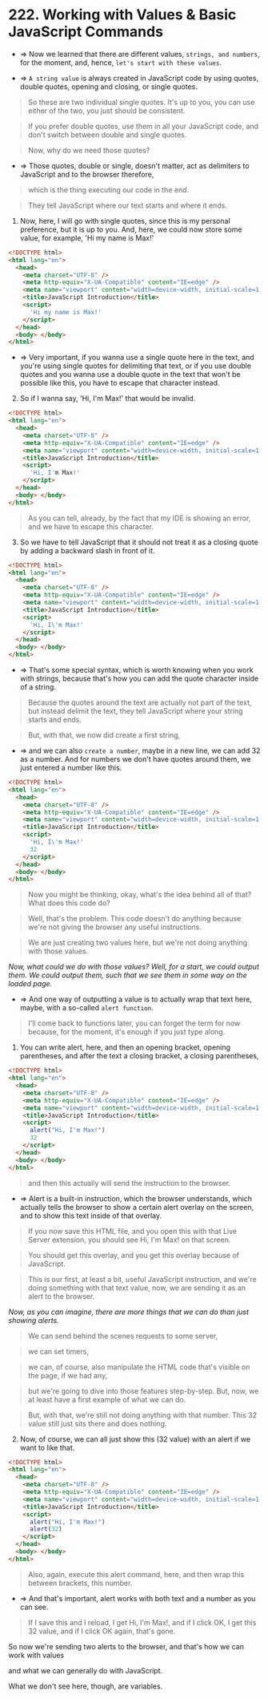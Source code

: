 # 222. Working with Values & Basic JavaScript Commands

- => Now we learned that there are different values, `strings, and numbers`, for the moment, and, hence, `let's start with these values`.

- => `A string value` is always created in JavaScript code by using quotes, double quotes, opening and closing, or single quotes.

> So these are two individual single quotes. It's up to you, you can use either of the two, you just should be consistent.

> If you prefer double quotes, use them in all your JavaScript code, and don't switch between double and single quotes.

> Now, why do we need those quotes?

- => Those quotes, double or single, doesn't matter, act as delimiters to JavaScript and to the browser therefore,

> which is the thing executing our code in the end.

> They tell JavaScript where our text starts and where it ends.

1. Now, here, I will go with single quotes, since this is my personal preference, but it is up to you. And, here, we could now store some value, for example, 'Hi my name is Max!'

```html
<!DOCTYPE html>
<html lang="en">
  <head>
    <meta charset="UTF-8" />
    <meta http-equiv="X-UA-Compatible" content="IE=edge" />
    <meta name="viewport" content="width=device-width, initial-scale=1.0" />
    <title>JavaScript Introduction</title>
    <script>
      'Hi my name is Max!'
    </script>
  </head>
  <body> </body>
</html>
```

- => Very important, if you wanna use a single quote here in the text, and you're using single quotes for delimiting that text, or if you use double quotes and you wanna use a double quote in the text that won't be possible like this, you have to escape that character instead.

2. So if I wanna say, 'Hi, I'm Max!' that would be invalid.

```html
<!DOCTYPE html>
<html lang="en">
  <head>
    <meta charset="UTF-8" />
    <meta http-equiv="X-UA-Compatible" content="IE=edge" />
    <meta name="viewport" content="width=device-width, initial-scale=1.0" />
    <title>JavaScript Introduction</title>
    <script>
      'Hi, I'm Max!'
    </script>
  </head>
  <body> </body>
</html>
```

> As you can tell, already, by the fact that my IDE is showing an error, and we have to escape this character.

3. So we have to tell JavaScript that it should not treat it as a closing quote by adding a backward slash in front of it.

```html
<!DOCTYPE html>
<html lang="en">
  <head>
    <meta charset="UTF-8" />
    <meta http-equiv="X-UA-Compatible" content="IE=edge" />
    <meta name="viewport" content="width=device-width, initial-scale=1.0" />
    <title>JavaScript Introduction</title>
    <script>
      'Hi, I\'m Max!'
    </script>
  </head>
  <body> </body>
</html>
```

- => That's some special syntax, which is worth knowing when you work with strings, because that's how you can add the quote character inside of a string.

> Because the quotes around the text are actually not part of the text, but instead delimit the text, they tell JavaScript where your string starts and ends.

> But, with that, we now did create a first string,

- => and we can also `create a number`, maybe in a new line, we can add 32 as a number. And for numbers we don't have quotes around them, we just entered a number like this.

```html
<!DOCTYPE html>
<html lang="en">
  <head>
    <meta charset="UTF-8" />
    <meta http-equiv="X-UA-Compatible" content="IE=edge" />
    <meta name="viewport" content="width=device-width, initial-scale=1.0" />
    <title>JavaScript Introduction</title>
    <script>
      'Hi, I\'m Max!'
      32
    </script>
  </head>
  <body> </body>
</html>
```

> Now you might be thinking, okay, what's the idea behind all of that? What does this code do?

> Well, that's the problem. This code doesn't do anything because we're not giving the browser any useful instructions.

> We are just creating two values here, but we're not doing anything with those values.

_Now, what could we do with those values? Well, for a start, we could output them. We could output them, such that we see them in some way on the loaded page._

- => And one way of outputting a value is to actually wrap that text here, maybe, with a so-called `alert function`.

> I'll come back to functions later, you can forget the term for now because, for the moment, it's enough if you just type along.

1. You can write alert, here, and then an opening bracket, opening parentheses, and after the text a closing bracket, a closing parentheses,

```html
<!DOCTYPE html>
<html lang="en">
  <head>
    <meta charset="UTF-8" />
    <meta http-equiv="X-UA-Compatible" content="IE=edge" />
    <meta name="viewport" content="width=device-width, initial-scale=1.0" />
    <title>JavaScript Introduction</title>
    <script>
      alert("Hi, I'm Max!")
      32
    </script>
  </head>
  <body> </body>
</html>
```

> and then this actually will send the instruction to the browser.

- => Alert is a built-in instruction, which the browser understands, which actually tells the browser to show a certain alert overlay on the screen, and to show this text inside of that overlay.

> If you now save this HTML file, and you open this with that Live Server extension, you should see Hi, I'm Max! on that screen.

> You should get this overlay, and you get this overlay because of JavaScript.

> This is our first, at least a bit, useful JavaScript instruction, and we're doing something with that text value, now, we are sending it as an alert to the browser.

_Now, as you can imagine, there are more things that we can do than just showing alerts._

> We can send behind the scenes requests to some server,

> we can set timers,

> we can, of course, also manipulate the HTML code that's visible on the page, if we had any,

> but we're going to dive into those features step-by-step. But, now, we at least have a first example of what we can do.

> But, with that, we're still not doing anything with that number. This 32 value still just sits there and does nothing.

2. Now, of course, we can all just show this (32 value) with an alert if we want to like that.

```html
<!DOCTYPE html>
<html lang="en">
  <head>
    <meta charset="UTF-8" />
    <meta http-equiv="X-UA-Compatible" content="IE=edge" />
    <meta name="viewport" content="width=device-width, initial-scale=1.0" />
    <title>JavaScript Introduction</title>
    <script>
      alert("Hi, I'm Max!")
      alert(32)
    </script>
  </head>
  <body> </body>
</html>
```

> Also, again, execute this alert command, here, and then wrap this between brackets, this number.

- => And that's important, alert works with both text and a number as you can see.

> If I save this and I reload, I get Hi, I'm Max!, and if I click OK, I get this 32 value, and if I click OK again, that's gone.

So now we're sending two alerts to the browser, and that's how we can work with values

and what we can generally do with JavaScript.

What we don't see here, though, are variables.
